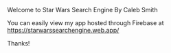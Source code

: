 Welcome to Star Wars Search Engine
By Caleb Smith

You can easily view my app hosted through Firebase at https://starwarssearchengine.web.app/

Thanks!
